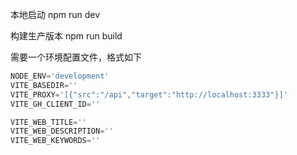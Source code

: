 本地启动
npm run dev

构建生产版本
npm run build

需要一个环境配置文件，格式如下
```javascript
NODE_ENV='development'
VITE_BASEDIR=''
VITE_PROXY='[{"src":"/api","target":"http://localhost:3333"}]'
VITE_GH_CLIENT_ID=''

VITE_WEB_TITLE=''
VITE_WEB_DESCRIPTION=''
VITE_WEB_KEYWORDS=''
```
